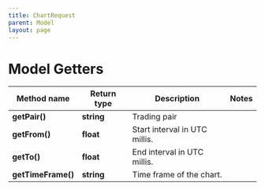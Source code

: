 ```yaml
---
title: ChartRequest
parent: Model
layout: page
---
```


# Model Getters

Method name | Return type | Description | Notes
------------ | ------------- | ------------- | -------------
**getPair()** | **string** | Trading pair |
**getFrom()** | **float** | Start interval in UTC millis. |
**getTo()** | **float** | End interval in UTC millis. |
**getTimeFrame()** | **string** | Time frame of the chart. |

